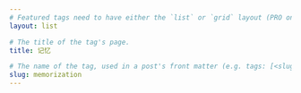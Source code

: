 ```yaml
---
# Featured tags need to have either the `list` or `grid` layout (PRO only).
layout: list

# The title of the tag's page.
title: 记忆

# The name of the tag, used in a post's front matter (e.g. tags: [<slug>]).
slug: memorization
---
```


